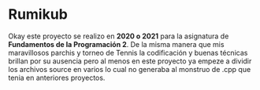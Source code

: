 # Rumikub
Okay este proyecto se realizo en **2020 o 2021** para la asignatura de **Fundamentos de la Programación 2**. De la misma manera que mis maravillosos parchis y torneo de Tennis la codificación y buenas técnicas brillan por su ausencia pero al menos en este proyecto ya empeze a dividir los archivos source en varios lo cual no generaba al
monstruo de .cpp que tenia en anteriores proyectos.
